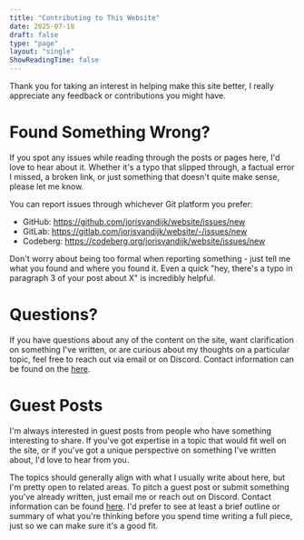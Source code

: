 ```yaml
---
title: "Contributing to This Website"
date: 2025-07-18
draft: false
type: "page"
layout: "single"
ShowReadingTime: false
---
```


Thank you for taking an interest in helping make this site better, I really appreciate any feedback or contributions you might have.

# Found Something Wrong?
If you spot any issues while reading through the posts or pages here, I'd love to hear about it. Whether it's a typo that slipped through, a factual error I missed, a broken link, or just something that doesn't quite make sense, please let me know.

You can report issues through whichever Git platform you prefer:

- GitHub: https://github.com/jorisvandijk/website/issues/new
- GitLab: https://gitlab.com/jorisvandijk/website/-/issues/new
- Codeberg: https://codeberg.org/jorisvandijk/website/issues/new

Don't worry about being too formal when reporting something - just tell me what you found and where you found it. Even a quick "hey, there's a typo in paragraph 3 of your post about X" is incredibly helpful.

# Questions?
If you have questions about any of the content on the site, want clarification on something I've written, or are curious about my thoughts on a particular topic, feel free to reach out via email or on Discord. Contact information can be found on the [here](/joris/).

# Guest Posts
I'm always interested in guest posts from people who have something interesting to share. If you've got expertise in a topic that would fit well on the site, or if you've got a unique perspective on something I've written about, I'd love to hear from you.

The topics should generally align with what I usually write about here, but I'm pretty open to related areas. To pitch a guest post or submit something you've already written, just email me or reach out on Discord. Contact information can be found [here](/joris/). I'd prefer to see at least a brief outline or summary of what you're thinking before you spend time writing a full piece, just so we can make sure it's a good fit.

